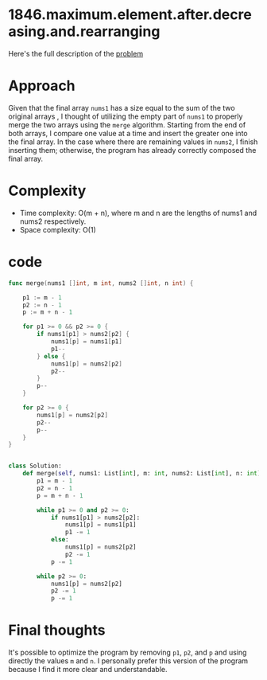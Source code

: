 # 1846.maximum.element.after.decreasing.and.rearranging

Here's the full description of the [problem](https://leetcode.com/problems/merge-sorted-array/description/?envType=study-plan-v2&envId=top-interview-150)

# Approach

Given that the final array `nums1` has a size equal to the sum of the two original arrays , I thought of utilizing the empty part of `nums1` to properly merge the two arrays using the `merge` algorithm. Starting from the end of both arrays, I compare one value at a time and insert the greater one into the final array. In the case where there are remaining values in `nums2`, I finish inserting them; otherwise, the program has already correctly composed the final array.

# Complexity

- Time complexity: O(m + n), where m and n are the lengths of nums1 and nums2 respectively.
- Space complexity: O(1)

# code


```go
func merge(nums1 []int, m int, nums2 []int, n int) {

	p1 := m - 1
	p2 := n - 1
	p := m + n - 1

	for p1 >= 0 && p2 >= 0 {
		if nums1[p1] > nums2[p2] {
			nums1[p] = nums1[p1]
			p1--
		} else {
			nums1[p] = nums2[p2]
			p2--
		}
		p--
	}

	for p2 >= 0 {
		nums1[p] = nums2[p2]
		p2--
		p--
	}
}
```
```python

class Solution:
    def merge(self, nums1: List[int], m: int, nums2: List[int], n: int) -> None:
        p1 = m - 1
        p2 = n - 1
        p = m + n - 1

        while p1 >= 0 and p2 >= 0:
            if nums1[p1] > nums2[p2]:
                nums1[p] = nums1[p1]
                p1 -= 1
            else:
                nums1[p] = nums2[p2]
                p2 -= 1
            p -= 1

        while p2 >= 0:
            nums1[p] = nums2[p2]
            p2 -= 1
            p -= 1

```

# Final thoughts 

It's possible to optimize the program by removing `p1`, `p2`, and `p` and using directly the values `m` and `n`. I personally prefer this version of the program because I find it more clear and understandable.
